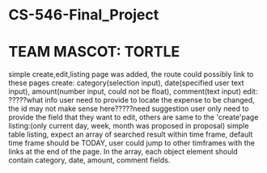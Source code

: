 # CS-546-Final_Project
# TEAM MASCOT: TORTLE
simple create,edit,listing page was added, the route could possibly link to these pages
create:
category(selection input), date(specified user text input), amount(number input, could not be float), comment(text input)
edit:
?????what info user need to provide to locate the expense to be changed, the id may not make sense here?????need suggestion
user only need to provide the field that they want to edit, others are same to the 'create'page
listing:(only current day, week, month was proposed in proposal)
simple table listing, expect an array of searched result within time frame, default time frame should be TODAY, user could jump to other timframes with the links at the end of the page.
In the array, each object element should contain category, date, amount, comment fields.
